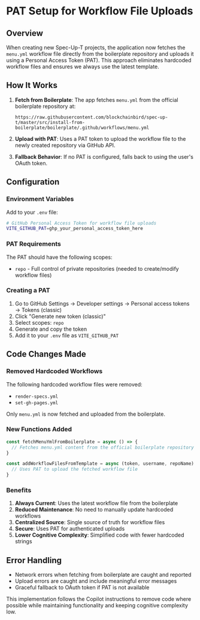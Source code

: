 # PAT Setup for Workflow File Uploads

## Overview

When creating new Spec-Up-T projects, the application now fetches the `menu.yml` workflow file directly from the boilerplate repository and uploads it using a Personal Access Token (PAT). This approach eliminates hardcoded workflow files and ensures we always use the latest template.

## How It Works

1. **Fetch from Boilerplate**: The app fetches `menu.yml` from the official boilerplate repository at:

   ```text
   https://raw.githubusercontent.com/blockchainbird/spec-up-t/master/src/install-from-boilerplate/boilerplate/.github/workflows/menu.yml
   ```

2. **Upload with PAT**: Uses a PAT token to upload the workflow file to the newly created repository via GitHub API.

3. **Fallback Behavior**: If no PAT is configured, falls back to using the user's OAuth token.

## Configuration

### Environment Variables

Add to your `.env` file:

```bash
# GitHub Personal Access Token for workflow file uploads
VITE_GITHUB_PAT=ghp_your_personal_access_token_here
```

### PAT Requirements

The PAT should have the following scopes:

- `repo` - Full control of private repositories (needed to create/modify workflow files)

### Creating a PAT

1. Go to GitHub Settings → Developer settings → Personal access tokens → Tokens (classic)
2. Click "Generate new token (classic)"
3. Select scopes: `repo`
4. Generate and copy the token
5. Add it to your `.env` file as `VITE_GITHUB_PAT`

## Code Changes Made

### Removed Hardcoded Workflows

The following hardcoded workflow files were removed:

- `render-specs.yml`
- `set-gh-pages.yml`

Only `menu.yml` is now fetched and uploaded from the boilerplate.

### New Functions Added

```javascript
const fetchMenuYmlFromBoilerplate = async () => {
  // Fetches menu.yml content from the official boilerplate repository
}

const addWorkflowFilesFromTemplate = async (token, username, repoName) => {
  // Uses PAT to upload the fetched workflow file
}
```

### Benefits

1. **Always Current**: Uses the latest workflow file from the boilerplate
2. **Reduced Maintenance**: No need to manually update hardcoded workflows
3. **Centralized Source**: Single source of truth for workflow files
4. **Secure**: Uses PAT for authenticated uploads
5. **Lower Cognitive Complexity**: Simplified code with fewer hardcoded strings

## Error Handling

- Network errors when fetching from boilerplate are caught and reported
- Upload errors are caught and include meaningful error messages
- Graceful fallback to OAuth token if PAT is not available

This implementation follows the Copilot instructions to remove code where possible while maintaining functionality and keeping cognitive complexity low.
